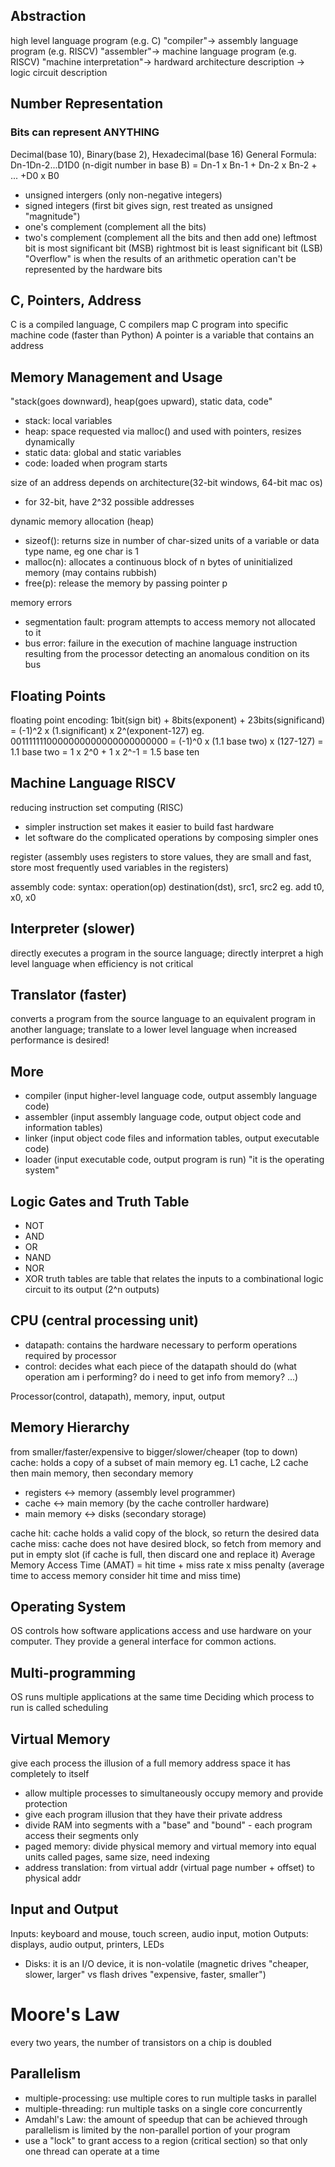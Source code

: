 ## Abstraction
high level language program (e.g. C) "compiler"-> assembly language program (e.g. RISCV) "assembler"-> machine language program (e.g. RISCV) "machine interpretation"-> hardward architecture description -> logic circuit description

## Number Representation
### Bits can represent ANYTHING
Decimal(base 10), Binary(base 2), Hexadecimal(base 16)
General Formula: Dn-1Dn-2...D1D0 (n-digit number in base B) = Dn-1 x Bn-1 + Dn-2 x Bn-2 + ... +D0 x B0
- unsigned intergers (only non-negative integers)
- signed integers (first bit gives sign, rest treated as unsigned "magnitude")
- one's complement (complement all the bits)
- two's complement (complement all the bits and then add one)
leftmost bit is most significant bit (MSB)
rightmost bit is least significant bit (LSB)
"Overflow" is when the results of an arithmetic operation can't be represented by the hardware bits

## C, Pointers, Address
C is a compiled language, C compilers map C program into specific machine code (faster than Python)
A pointer is a variable that contains an address

## Memory Management and Usage
"stack(goes downward), heap(goes upward), static data, code"
- stack: local variables
- heap: space requested via malloc() and used with pointers, resizes dynamically
- static data: global and static variables
- code: loaded when program starts

size of an address depends on architecture(32-bit windows, 64-bit mac os)
- for 32-bit, have 2^32 possible addresses

dynamic memory allocation (heap)
- sizeof(): returns size in number of char-sized units of a variable or data type name, eg one char is 1
- malloc(n): allocates a continuous block of n bytes of uninitialized memory (may contains rubbish)
- free(p): release the memory by passing pointer p

memory errors
- segmentation fault: program attempts to access memory not allocated to it
- bus error: failure in the execution of machine language instruction resulting from the processor detecting an anomalous condition on its bus


## Floating Points
floating point encoding: 1bit(sign bit) + 8bits(exponent) + 23bits(significand) = (-1)^2 x (1.significant) x 2^(exponent-127)
eg. 0011111110000000000000000000000 = (-1)^0 x (1.1 base two) x (127-127) = 1.1 base two = 1 x 2^0 + 1 x 2^-1 = 1.5 base ten

## Machine Language RISCV
reducing instruction set computing (RISC)
- simpler instruction set makes it easier to build fast hardware
- let software do the complicated operations by composing simpler ones

register (assembly uses registers to store values, they are small and fast, store most frequently used variables in the registers)

assembly code:
syntax: operation(op) destination(dst), src1, src2
eg. add t0, x0, x0


## Interpreter (slower)
directly executes a program in the source language; directly interpret a high level language when efficiency is not critical
## Translator (faster)
converts a program from the source language to an equivalent program in another language; translate to a lower level language when increased performance is desired!

## More
- compiler (input higher-level language code, output assembly language code)
- assembler (input assembly language code, output object code and information tables)
- linker (input object code files and information tables, output executable code)
- loader (input executable code, output program is run) "it is the operating system"


## Logic Gates and Truth Table
- NOT
- AND
- OR
- NAND
- NOR
- XOR
truth tables are table that relates the inputs to a combinational logic circuit to its output (2^n outputs)

## CPU (central processing unit)
- datapath: contains the hardware necessary to perform operations required by processor
- control: decides what each piece of the datapath should do (what operation am i performing? do i need to get info from memory? ...)

Processor(control, datapath), memory, input, output


## Memory Hierarchy
from smaller/faster/expensive to bigger/slower/cheaper (top to down)
cache: holds a copy of a subset of main memory
eg. L1 cache, L2 cache
then main memory, then secondary memory
- registers <-> memory (assembly level programmer)
- cache <-> main memory (by the cache controller hardware)
- main memory <-> disks (secondary storage)

cache hit: cache holds a valid copy of the block, so return the desired data
cache miss: cache does not have desired block, so fetch from memory and put in empty slot (if cache is full, then discard one and replace it)
Average Memory Access Time (AMAT) = hit time + miss rate x miss penalty (average time to access memory consider hit time and miss time)

## Operating System
OS controls how software applications access and use hardware on your computer. They provide a general interface for common actions.

## Multi-programming
OS runs multiple applications at the same time
Deciding which process to run is called scheduling
## Virtual Memory
give each process the illusion of a full memory address space it has completely to itself
- allow multiple processes to simultaneously occupy memory and provide protection
- give each program illusion that they have their private address
- divide RAM into segments with a "base" and "bound" - each program access their segments only
- paged memory: divide physical memory and virtual memory into equal units called pages, same size, need indexing
- address translation: from virtual addr (virtual page number + offset) to physical addr


## Input and Output
Inputs: keyboard and mouse, touch screen, audio input, motion
Outputs: displays, audio output, printers, LEDs
- Disks: it is an I/O device, it is non-volatile (magnetic drives "cheaper, slower, larger" vs flash drives "expensive, faster, smaller")

# Moore's Law
every two years, the number of transistors on a chip is doubled

## Parallelism
- multiple-processing: use multiple cores to run multiple tasks in parallel
- multiple-threading: run multiple tasks on a single core concurrently
- Amdahl's Law: the amount of speedup that can be achieved through parallelism is limited by the non-parallel portion of your program
- use a "lock" to grant access to a region (critical section) so that only one thread can operate at a time
